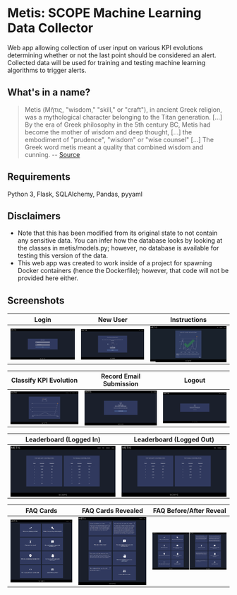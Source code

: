 # Metis: SCOPE Machine Learning Data Collector
Web app allowing collection of user input on various KPI evolutions determining whether or not the last point should be considered an alert. Collected data will be used for training and testing machine learning algorithms to trigger alerts.

## What's in a name?
> Metis (Μῆτις, "wisdom," "skill," or "craft"), in ancient Greek religion, was a mythological character belonging to the Titan generation. [...] By the era of Greek philosophy in the 5th century BC, Metis had become the mother of wisdom and deep thought, [...] the embodiment of "prudence", "wisdom" or "wise counsel" [...] The Greek word metis meant a quality that combined wisdom and cunning. -- [Source](https://en.wikipedia.org/wiki/Metis_(mythology))

## Requirements
Python 3, Flask, SQLAlchemy, Pandas, pyyaml

## Disclaimers
- Note that this has been modified from its original state to not contain any sensitive data. You can infer how the database looks by looking at the classes in metis/models.py; however, no database is available for testing this version of the data.
- This web app was created to work inside of a project for spawning Docker containers (hence the Dockerfile); however, that code will not be provided here either.

## Screenshots
|Login|New User|Instructions|
| :---: | :---: | :---: |
|<img src="Metis%20Screenshots/metis_login.png?raw=true" align="center" width="300" alt="Metis Login">|<img src="Metis%20Screenshots/metis_new_user.png?raw=true" align="center" width="300" alt="Metis New User">|<img src="Metis%20Screenshots/metis_instructions_still.png?raw=True" align="center" width="300" alt="Metis Instructions">

|Classify KPI Evolution|Record Email Submission|Logout|
| :---: | :---: | :---: |
|<img src="Metis%20Screenshots/metis_classification_page.png?raw=true" align="center" width="300" alt="Metis Classify">|<img src="Metis%20Screenshots/metis_email_submission.png?raw=true" align="center" width="300" alt="Metis Accept Email Submission">|<img src="Metis%20Screenshots/metis_logout.png?raw=true" align="center" width="300" alt="Metis Logout">|

|Leaderboard (Logged In)|Leaderboard (Logged Out)|
| :---: | :---: |
|<img src="Metis%20Screenshots/metis_leaderboard.png?raw=true" align="center" width="300" alt="Metis Leaderboard when logged in">|<img src="Metis%20Screenshots/metis_leaderboard_not_logged_in.png?raw=true" align="center" width="300" alt="Metis Leaderboard when logged out">|

|FAQ Cards|FAQ Cards Revealed|FAQ Before/After Reveal|
| :---: | :---: | :---: |
|<img src="Metis%20Screenshots/metis_faq_closed.png?raw=true" align="center" width="300" alt="Metis FAQ">|<img src="Metis%20Screenshots/metis_faq_expanded_blue_theme.png?raw=true" align="center" width="300" alt="Metis FAQ cards revealed.">|<img src="Metis%20Screenshots/metis_faq_before_after_blue_theme.png?raw=true" align="center" width="300" alt="Metis FAQ Before and After Reveal">|

